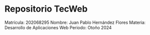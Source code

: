 # Repositorio TecWeb 
Matrícula: 202068295
Nombre: Juan Pablo Hernández Flores
Materia: Desarrollo de Aplicaciones Web
Periodo: Otoño 2024
